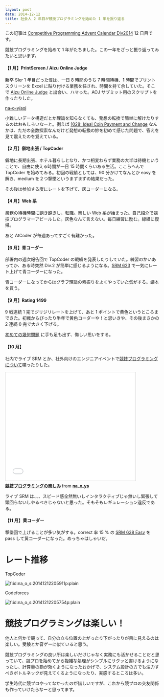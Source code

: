 ```yaml
---
layout: post
date: 2014-12-12
title: 社会人 2 年目が競技プログラミングを始めた 1 年を振り返る
---
```


この記事は [Competitive Programming Advent Calendar Div2014](http://partake.in/events/9b53847a-3a97-4aac-b754-5e681c3c7197) 12 日目です。

競技プログラミングを始めて 1 年がたちました。この一年をざっと振り返ってみたいと思います。

#### 【1 月】PrintScreen / Aizu Online Judge

新卒 SIer 1 年目だった僕は、一日 8 時間のうち 7 時間待機、1 時間でプリントスクリーンを Excel に貼り付ける業務を任され、時間を持て余していた。そこで [Aizu Online Judge](http://judge.u-aizu.ac.jp/onlinejudge/index.jsp) と出会い、ハマった。AOJ サブミット用のスクリプトを作ったりした。

<a class="embedly-card" href="https://github.com/na-o-y/aoj">na-o-y/aoj</a>
<script async src="//cdn.embedly.com/widgets/platform.js" charset="UTF-8"></script>

小難しいデータ構造だとか理論を知らなくても、発想の転換で簡単に解けたりするのはおもしろいなーと。例えば [1028: Ideal Coin Payment and Change](http://judge.u-aizu.ac.jp/onlinejudge/description.jsp?id=1028&lang=jp) なんかは、ただの全数探索なんだけど発想の転換の妙を初めて感じた問題で、答えを見て震えたのを覚えている。

#### 【2 月】僻地出張 / TopCoder

僻地に長期出張、ホテル暮らしとなり、かつ相変わらず業務の大半は待機ということで、自由に使える時間が一日 15 時間くらいある生活。ここらへんで TopCoder を始めてみる。初回の戦績としては、90 分かけてなんとか easy を解き、medium を２つ撃墜というまずまずの結果だった。

その後は参加する度にレートを下げて、灰コーダーになる。

#### 【4 月】Web 系

業務の待機時間に飽き飽きし、転職。楽しい Web 系が始まった。自己紹介で競技プログラマーアピールした。灰色なんて言えない。毎日練習に励む。緑組に復帰。

あと AtCoder が毎週あってすごく有難かった。

#### 【6 月】青コーダー

部署内の週次報告回で TopCoder の戦績を発表したりしていた。練習のかいあってか、ある時突然 Div.2 が簡単に感じるようになる。[SRM 623](http://community.topcoder.com/stat?c=coder_room_stats&rd=15856&cr=23301966) で一気にレート上げて青コーダーになった。

青コーダーになってからはグラフ理論の素振りをよくやっていた気がする。蟻本を買う。

#### 【9 月】Rating 1499

9 戦連続 1 完でジリジリレートを上げて、あと 1 ポイントで黄色というところまできた。初戦からぴったり半年で黄色コーダーや！と思いきや、その後まさかの 2 連続 0 完で大きく下げる。

[初めての幾何問題](http://na-o-s.hateblo.jp/entry/2014/09/18/135908) に手も足も出ず、悔しい思いをする。

#### 【10 月】

社内でライブ SRM とか、社外向けのエンジニアイベントで[競技プログラミングについて](http://www.slideshare.net/na_o_ys/ss-40811361)喋ったりした。

<iframe src="//www.slideshare.net/slideshow/embed_code/40811361" width="425" height="355" frameborder="0" marginwidth="0" marginheight="0" scrolling="no" style="border:1px solid #CCC; border-width:1px; margin-bottom:5px; max-width: 100%;" allowfullscreen> </iframe> <div style="margin-bottom:5px"> <strong> <a href="//www.slideshare.net/na_o_ys/ss-40811361" title="競技プログラミングの楽しみ" target="_blank">競技プログラミングの楽しみ</a> </strong> from <strong><a href="//www.slideshare.net/na_o_ys" target="_blank">na_o_ys</a></strong> </div>

ライブ SRM は、、、スピード感全然無いしインタラクティブじゃ無いし緊張して頭回らないしやるべきじゃないと思った。そもそもレギュレーション違反である。

#### 【11 月】黄コーダー

撃墜回で上げることが多い気がする。correct 率 15 % の [SRM 638 Easy](http://na-o-s.hateblo.jp/entry/2014/11/03/193017) を pass して黄コーダーになった。めっちゃはしゃいだ。

# レート推移

TopCoder

<p><span itemscope itemtype="http://schema.org/Photograph"><img src="http://cdn-ak.f.st-hatena.com/images/fotolife/n/na_o_s/20141212/20141212205911.png" alt="f:id:na_o_s:20141212205911p:plain" title="f:id:na_o_s:20141212205911p:plain" class="hatena-fotolife" itemprop="image"></span></p>

Codeforces

<p><span itemscope itemtype="http://schema.org/Photograph"><img src="http://cdn-ak.f.st-hatena.com/images/fotolife/n/na_o_s/20141212/20141212205754.png" alt="f:id:na_o_s:20141212205754p:plain" title="f:id:na_o_s:20141212205754p:plain" class="hatena-fotolife" itemprop="image"></span></p>

# 競技プログラミングは楽しい！

他人と何かで競って、自分の立ち位置の上がったり下がったりが目に見えるのは楽しい。受験とか音ゲーに似ていると思う。

競技プログラミングの良い所は楽しいだけじゃなく実務にも活かせることだと思っていて、競プロを始めてから複雑な処理がシンプルにサクッと書けるようになったし、計算量の勘が効くようになったおかげで、システム設計の方でも注力すべきボトルネックが見えてくるようになったり、実感するところは多い。

学生時代に競プロやってなかったのが惜しいですが、これから競プロの交友関係も作っていけたらなーと思ってます。

